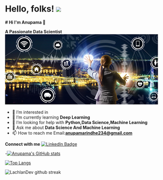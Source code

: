 # Hello, folks! <img src="https://raw.githubusercontent.com/MartinHeinz/MartinHeinz/master/wave.gif" width="30px">
**# Hi I'm Anupama 👋**

**A Passionate Data Scientist**
          ![Screenshot](data-science.png)
           
           
- 👀 I’m interested in 
- 🌱 I’m currently learning **Deep Learning**
- 🤝 I’m looking for help with **Python,Data Science,Machine Learning**
- 💬 Ask me about **Data Science And Machine Learning**
- 📫 How to reach me Email:**anupamarindhe234@gmail.com**

**Connect with me**
[![LinkedIn Badge](https://img.shields.io/badge/LinkedIn-Profile-informational?style=flat&logo=linkedin&logoColor=white&color=0D76A8)](https://www.linkedin.com/in/anupama-rindhe-102285141/)



<!-- Links to your social media accounts -->

[2]: https://www.linkedin.com/in/anupama-rindhe-102285141



-[![Anupama's GitHub stats](https://github-readme-stats.vercel.app/api?username=Anupama234)](https://github.com/Anupama234/github-readme-stats)

[![Top Langs](https://github-readme-stats.vercel.app/api/top-langs/?username=Anupama234&layout=compact)](https://github.com/Anupama234/github-readme-stats)

![LachlanDev github streak](https://github-readme-streak-stats.herokuapp.com/?user=Anupama234&theme=radical&include_all_commits=true&count_private=true)
<!---
Anupama234/Anupama234 is a ✨ special ✨ repository because its `README.md` (this file) appears on your GitHub profile.
You can click the Preview link to take a look at your changes.
--->

